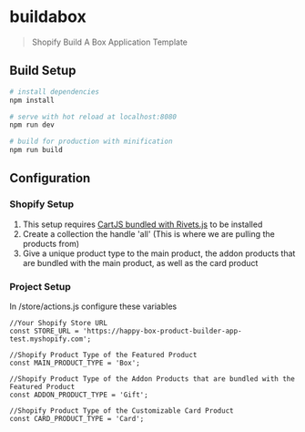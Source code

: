 # buildabox

> Shopify Build A Box Application Template

## Build Setup

``` bash
# install dependencies
npm install

# serve with hot reload at localhost:8080
npm run dev

# build for production with minification
npm run build
```

## Configuration
### Shopify Setup

 1. This setup requires [CartJS bundled with Rivets.js](https://cartjs.org) to be installed
 2. Create a collection the handle 'all' (This is where we are pulling the products from)
 3. Give a unique product type to the main product, the addon products that are bundled with the main product, as well as the card product

### Project Setup
In /store/actions.js configure these variables
```
//Your Shopify Store URL
const STORE_URL = 'https://happy-box-product-builder-app-test.myshopify.com';

//Shopify Product Type of the Featured Product
const MAIN_PRODUCT_TYPE = 'Box';

//Shopify Product Type of the Addon Products that are bundled with the Featured Product
const ADDON_PRODUCT_TYPE = 'Gift'; 

//Shopify Product Type of the Customizable Card Product
const CARD_PRODUCT_TYPE = 'Card';
```
